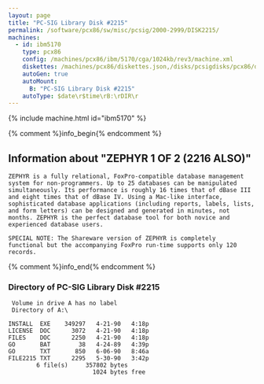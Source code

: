 ```yaml
---
layout: page
title: "PC-SIG Library Disk #2215"
permalink: /software/pcx86/sw/misc/pcsig/2000-2999/DISK2215/
machines:
  - id: ibm5170
    type: pcx86
    config: /machines/pcx86/ibm/5170/cga/1024kb/rev3/machine.xml
    diskettes: /machines/pcx86/diskettes.json,/disks/pcsigdisks/pcx86/diskettes.json
    autoGen: true
    autoMount:
      B: "PC-SIG Library Disk #2215"
    autoType: $date\r$time\rB:\rDIR\r
---
```


{% include machine.html id="ibm5170" %}

{% comment %}info_begin{% endcomment %}

## Information about "ZEPHYR 1 OF 2 (2216 ALSO)"

    ZEPHYR is a fully relational, FoxPro-compatible database management
    system for non-programmers. Up to 25 databases can be manipulated
    simultaneously. Its performance is roughly 16 times that of dBase III
    and eight times that of dBase IV. Using a Mac-like interface,
    sophisticated database applications (including reports, labels, lists,
    and form letters) can be designed and generated in minutes, not
    months. ZEPHYR is the perfect database tool for both novice and
    experienced database users.
    
    SPECIAL NOTE: The Shareware version of ZEPHYR is completely
    functional but the accompanying FoxPro run-time supports only 120
    records.
{% comment %}info_end{% endcomment %}


### Directory of PC-SIG Library Disk #2215

     Volume in drive A has no label
     Directory of A:\

    INSTALL  EXE    349297   4-21-90   4:18p
    LICENSE  DOC      3072   4-21-90   4:18p
    FILES    DOC      2250   4-21-90   4:18p
    GO       BAT        38   4-24-89   4:39p
    GO       TXT       850   6-06-90   8:46a
    FILE2215 TXT      2295   5-30-90   3:42p
            6 file(s)     357802 bytes
                            1024 bytes free
